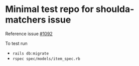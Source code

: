 # Minimal test repo for shoulda-matchers issue

Reference issue [#1092](https://github.com/thoughtbot/shoulda-matchers/issues/1092)

To test run

* `rails db:migrate`
* `rspec spec/models/item_spec.rb`
